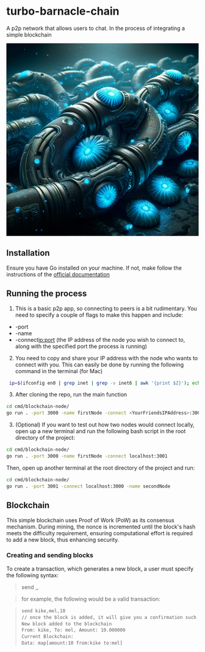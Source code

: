 # turbo-barnacle-chain
A p2p network that allows users to chat. In the process of integrating a simple blockchain

![turbo-barnacle-chain](./turbo-barnacle-chain.webp)


## Installation
Ensure you have Go installed on your machine. If not, make follow the instructions of the [official documentation](https://go.dev/doc/install)

## Running the process

1. This is a basic p2p app, so connecting to peers is a bit rudimentary. You need to specify a couple of flags to make this happen and include: 
- -port <the port your node will live and the application will run>
- -name <the name your node will identify as>
- -connect<ip:port> (the IP address of the node you wish to connect to, along with the specified port the process is running)

2. You need to copy and share your IP address with the node who wants to connect with you. This can easily be done by running the following command in the terminal (for Mac)
```bash
 ip=$(ifconfig en0 | grep inet | grep -v inet6 | awk '{print $2}'); echo $ip; echo $ip | pbcopy
```

3. After cloning the repo, run the main function
```bash
cd cmd/blockchain-node/
go run . -port 3000 -name firstNode -connect <YourFriendsIPAddress>:3000
```

3. (Optional) If you want to test out how two nodes would connect locally, open up a new terminal and run the following bash script in the root directory of the project:
```bash
cd cmd/blockchain-node/
go run . -port 3000 -name firstNode -connect localhost:3001
```
Then, open up another terminal at the root directory of the project and run:
```bash
cd cmd/blockchain-node/
go run . -port 3001 -connect localhost:3000 -name secondNode
```

## Blockchain 

This simple blockchain uses Proof of Work (PoW) as its consensus mechanism. During mining, the nonce is incremented until the block's hash meets the difficulty requirement, ensuring computational effort is required to add a new block, thus enhancing security.

### Creating and sending blocks

To create a transaction, which generates a new block, a user must specify the following syntax:

> send <personSendingTransaction>,<personReceivingTransaction>,<amount>

> for example, the following would be a valid transaction:

> 
>```bash
>send kike,mel,10
>// once the block is added, it will give you a confirmation such as:
>New block added to the blockchain
>From: kike, To: mel, Amount: 10.000000
>Current Blockchain:
>Data: map[amount:10 from:kike to:mel]
>```
